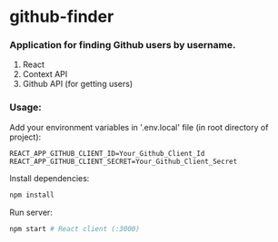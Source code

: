 # github-finder

### Application for finding Github users by username.

1. React
1. Context API
1. Github API (for getting users)

### Usage:
Add your environment variables in '.env.local' file (in root directory of project):
```env
REACT_APP_GITHUB_CLIENT_ID=Your_Github_Client_Id
REACT_APP_GITHUB_CLIENT_SECRET=Your_Github_Client_Secret
```

Install dependencies:

```bash
npm install
```

Run server:

```bash
npm start # React client (:3000)
```
